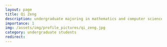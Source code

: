 ```yaml
---
layout: page
title: Qi Zeng
description: undergraduate majoring in mathematics and computer science
importance: 1
img: /assets/img/profile_pictures/qi_zeng.jpg
category: undergraduate students
redirect: 
---
```

